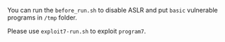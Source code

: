You can run the `before_run.sh` to disable ASLR and put `basic` vulnerable programs in `/tmp` folder.

Please use `exploit7-run.sh` to exploit `program7`.